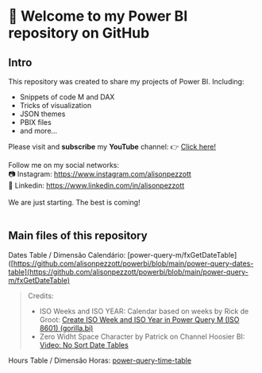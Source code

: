 # 👋 Welcome to my Power BI repository on GitHub

## Intro

This repository was created to share my projects of Power BI. Including:
- Snippets of code M and DAX
- Tricks of visualization
- JSON themes
- PBIX files
- and more...

Please visit and **subscribe** my **YouTube** channel: 👉 [Click here!](https://www.youtube.com/c/alisonpezzott/?sub_confirmation=1) <br>

Follow me on my social networks: <br>
📷 Instagram: https://www.instagram.com/alisonpezzott <br>
💼 Linkedin: https://www.linkedin.com/in/alisonpezzott <br>
<br>
We are just starting. The best is coming!<br>
<br>
## Main files of this repository
Dates Table / Dimensão Calendário: [power-query-m/fxGetDateTable]([https://github.com/alisonpezzott/powerbi/blob/main/power-query-dates-table](https://github.com/alisonpezzott/powerbi/blob/main/power-query-m/fxGetDateTable)
<br>
> Credits:
> - ISO Weeks and ISO YEAR: Calendar based on weeks by Rick de Groot: [Create ISO Week and ISO Year in Power Query M (ISO 8601) (gorilla.bi)](https://gorilla.bi/power-query/create-iso-week-and-iso-year/#final-code-iso-week)
> - Zero Widht Space Character by Patrick on Channel Hoosier BI: [Video: No Sort Date Tables](https://youtu.be/E0oe7k0UXXY)

Hours Table / Dimensão Horas: [power-query-time-table](https://github.com/alisonpezzott/powerbi/blob/main/power-query-time-table)


